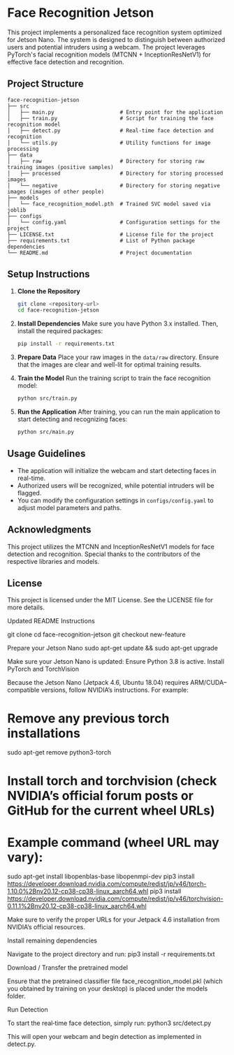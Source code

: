 # Face Recognition Jetson

This project implements a personalized face recognition system optimized for Jetson Nano. The system is designed to distinguish between authorized users and potential intruders using a webcam. The project leverages PyTorch's facial recognition models (MTCNN + InceptionResNetV1) for effective face detection and recognition.

## Project Structure

```
face-recognition-jetson
├── src
│   ├── main.py                     # Entry point for the application
│   ├── train.py                    # Script for training the face recognition model
│   ├── detect.py                   # Real-time face detection and recognition
│   └── utils.py                    # Utility functions for image processing
├── data
│   ├── raw                         # Directory for storing raw training images (positive samples)
│   ├── processed                   # Directory for storing processed images
│   └── negative                    # Directory for storing negative images (images of other people)
├── models
│   └── face_recognition_model.pth  # Trained SVC model saved via joblib
├── configs
│   └── config.yaml                 # Configuration settings for the project
├── LICENSE.txt                     # License file for the project
├── requirements.txt                # List of Python package dependencies
└── README.md                       # Project documentation
```

## Setup Instructions

1. **Clone the Repository**
   ```bash
   git clone <repository-url>
   cd face-recognition-jetson
   ```

2. **Install Dependencies**
   Make sure you have Python 3.x installed. Then, install the required packages:
   ```bash
   pip install -r requirements.txt
   ```

3. **Prepare Data**
   Place your raw images in the `data/raw` directory. Ensure that the images are clear and well-lit for optimal training results.

4. **Train the Model**
   Run the training script to train the face recognition model:
   ```bash
   python src/train.py
   ```

5. **Run the Application**
   After training, you can run the main application to start detecting and recognizing faces:
   ```bash
   python src/main.py
   ```

## Usage Guidelines

- The application will initialize the webcam and start detecting faces in real-time.
- Authorized users will be recognized, while potential intruders will be flagged.
- You can modify the configuration settings in `configs/config.yaml` to adjust model parameters and paths.

## Acknowledgments

This project utilizes the MTCNN and InceptionResNetV1 models for face detection and recognition. Special thanks to the contributors of the respective libraries and models.

## License

This project is licensed under the MIT License. See the LICENSE file for more details.

Updated README Instructions

git clone <repository-url>
cd face-recognition-jetson
git checkout new-feature

Prepare your Jetson Nano
sudo apt-get update && sudo apt-get upgrade

Make sure your Jetson Nano is updated:
Ensure Python 3.8 is active.
Install PyTorch and TorchVision

Because the Jetson Nano (Jetpack 4.6, Ubuntu 18.04) requires ARM/CUDA–compatible versions, follow NVIDIA’s instructions. For example:
# Remove any previous torch installations
sudo apt-get remove python3-torch

# Install torch and torchvision (check NVIDIA’s official forum posts or GitHub for the current wheel URLs)
# Example command (wheel URL may vary):
sudo apt-get install libopenblas-base libopenmpi-dev
pip3 install https://developer.download.nvidia.com/compute/redist/jp/v46/torch-1.10.0%2Bnv20.12-cp38-cp38-linux_aarch64.whl
pip3 install https://developer.download.nvidia.com/compute/redist/jp/v46/torchvision-0.11.1%2Bnv20.12-cp38-cp38-linux_aarch64.whl

Make sure to verify the proper URLs for your Jetpack 4.6 installation from NVIDIA’s official resources.

Install remaining dependencies

Navigate to the project directory and run:
pip3 install -r requirements.txt

Download / Transfer the pretrained model

Ensure that the pretrained classifier file face_recognition_model.pkl (which you obtained by training on your desktop) is placed under the models folder.

Run Detection

To start the real‑time face detection, simply run:
python3 src/detect.py

This will open your webcam and begin detection as implemented in detect.py.